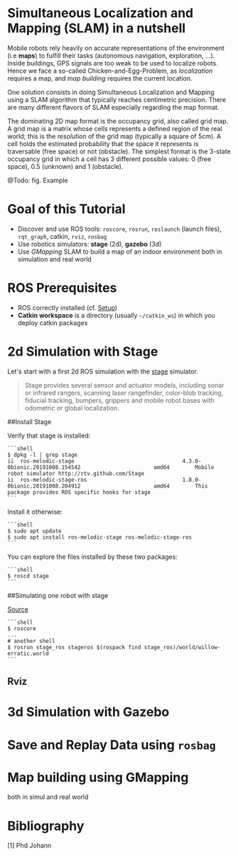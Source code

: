 # Simultaneous Localization and Mapping (SLAM) in a nutshell

Mobile robots rely heavily on accurate representations of the environment (i.e **maps**) to fulfill their tasks (autonomous navigation, exploration, ...). Inside buildings, GPS signals are too weak to be used to localize robots. Hence we face a so-called Chicken-and-Egg-Problem, as *localization* requires a map, and *map building* requires the current location.

One solution consists in doing Simultaneous Localization and Mapping using a SLAM algorithm that typically reaches centimetric precision. There are many different flavors of SLAM especially regarding the map format.

The dominating 2D map format is the occupancy grid, also called grid map.
A grid map is a matrix whose cells represents a defined region of the real world; this is the *resolution* of the grid map (typically a square of 5cm).
A cell holds the estimated probability that the space it represents is traversable (free space) or not (obstacle).
The simplest format is the 3-state occupancy grid in which a cell has 3 different possible values: 0 (free space), 0.5 (unknown) and 1 (obstacle).


@Todo: fig. Example
<!-- Figure 2.5 -->

<!-- Localization
- Dead Reckoning
- Particle Filters
- Kalman Filters
- Pose Graph Optimization
- Scan matching -->

# Goal of this Tutorial

- Discover and use ROS tools: `roscore`, `rosrun`, `roslaunch` (launch files), `rqt_graph`, catkin, `rviz`, `rosbag`
- Use robotics simulators: **stage** (2d), **gazebo** (3d)
- Use *GMapping* SLAM to build a map of an indoor environment both in simulation and real world  

# ROS Prerequisites


- ROS correctly installed (cf. [Setup](tutorials/setup.md))
- **Catkin workspace** is a directory (usually `~/catkin_ws`) in which you deploy catkin packages 

# 2d Simulation with Stage 

Let's start with a first 2d ROS simulation with the [stage](http://wiki.ros.org/stage) simulator.

>Stage provides several sensor and actuator models, including sonar or infrared rangers, scanning laser rangefinder, color-blob tracking, fiducial tracking, bumpers, grippers and mobile robot bases with odometric or global localization. 

##Install Stage

Verify that stage is installed:

	```shell
	$ dpkg -l | grep stage
	ii  ros-melodic-stage                                  4.3.0-0bionic.20191008.154542                       amd64        Mobile robot simulator http://rtv.github.com/Stage
	ii  ros-melodic-stage-ros                              1.8.0-0bionic.20191008.204912                       amd64        This package provides ROS specific hooks for stage 
	```

Install it otherwise:
	
	```shell
	$ sudo apt update
	$ sudo apt install ros-melodic-stage ros-melodic-stage-ros
	```

You can explore the files installed by these two packages:

	```shell
	$ roscd stage
	```

##Simulating one robot with stage

[Source](http://wiki.ros.org/stage/Tutorials/SimulatingOneRobot)

	```shell
	$ roscore
	...
	# another shell
	$ rosrun stage_ros stageros $(rospack find stage_ros)/world/willow-erratic.world
	```

<!-- 
rostopic list	
rqt_image
rviz
move robot around
.world format
-->

## Rviz



# 3d Simulation with Gazebo 


# Save and Replay Data using `rosbag`


# Map building using GMapping

both in simul and real world


# Bibliography 

[1] Phd Johann